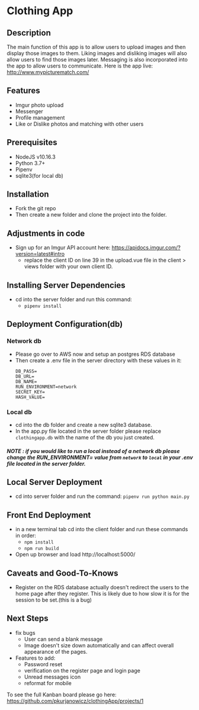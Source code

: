 # Clothing App 
## Description
The main function of this app is to allow users to upload images and then display those images to them. 
Liking images and disliking images will also allow users to find those images later. Messaging is also incorporated into the app to allow users to communicate. 
Here is the app live: http://www.mypicturematch.com/

## Features
* Imgur photo upload
* Messenger
* Profile management
* Like or Dislike photos and matching with other users

## Prerequisites
* NodeJS v10.16.3
* Python 3.7+
* Pipenv
* sqlite3(for local db)


## Installation
* Fork the git repo
* Then create a new folder and clone the project into the folder. 
## Adjustments in code
* Sign up for an Imgur API account here: https://apidocs.imgur.com/?version=latest#intro
    * replace the client ID on line 39 in the upload.vue file in the client > views folder with your own client ID. 

## Installing Server Dependencies
* cd into the server folder and run this command:
    * ```pipenv install```

## Deployment Configuration(db)
### Network db 
    
* Please go over to AWS now and setup an postgres RDS database 
* Then create a .env file in the server directory with these values in it:
    ```DB_USER=
    DB_PASS=
    DB_URL=
    DB_NAME=
    RUN_ENVIRONMENT=network
    SECRET_KEY=
    HASH_VALUE=
### Local db 
* cd into the db folder and create a new sqlite3 database. 
* In the app.py file located in the server folder please replace `clothingapp.db` with the name of the db you just created. 

##### NOTE : if you would like to run a local instead of a network db please change the RUN_ENVIRONMENT= value from `network` to `local` in your .env file located in the server folder.

## Local Server Deployment
* cd into server folder and run the command: ```pipenv run python main.py```

## Front End Deployment
* in a new terminal tab cd into the client folder and run these commands in order:
    * ```npm install```
    * ```npm run build```
* Open up browser and load http://localhost:5000/


## Caveats and Good-To-Knows
* Register on the RDS database actually doesn't redirect the users to the home page after they register. This is likely due to how slow it is for the session to be set.(this is a bug)
## Next Steps
* fix bugs
    * User can send a blank message
    * Image doesn't size down automatically and can affect overall appearance of the pages.
* Features to add:
    * Password reset
    * verification on the register page and login page
    * Unread messages icon
    * reformat for mobile

To see the full Kanban board please go here: https://github.com/pkurjanowicz/clothingApp/projects/1

